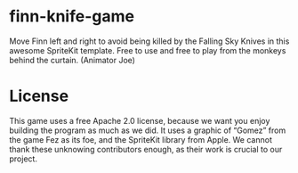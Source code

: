 # finn-knife-game
Move Finn left and right to avoid being killed by the Falling Sky Knives in this awesome SpriteKit template. Free to use and free to play from the monkeys behind the curtain. (Animator Joe)

# License
This game uses a free Apache 2.0 license, because we want you enjoy building the program as much as we did. It uses a graphic of “Gomez” from the game Fez as its foe, and the SpriteKit library from Apple. We cannot thank these unknowing contributors enough, as their work is crucial to our project.
